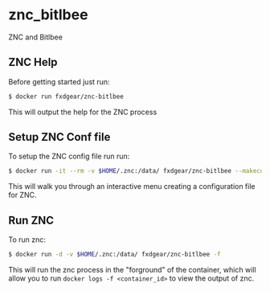 # znc_bitlbee
ZNC and Bitlbee

## ZNC Help

Before getting started just run:

```bash
$ docker run fxdgear/znc-bitlbee
```

This will output the help for the ZNC process

## Setup ZNC Conf file

To setup the ZNC config file run run: 

```bash
$ docker run -it --rm -v $HOME/.znc:/data/ fxdgear/znc-bitlbee --makeconf
```

This will walk you through an interactive menu creating a configuration file for ZNC. 

## Run ZNC

To run znc:

```bash
$ docker run -d -v $HOME/.znc:/data/ fxdgear/znc-bitlbee -f
```

This will run the znc process in the "forground" of the container, which will allow you to run `docker logs -f <container_id>` to view the output of znc. 

